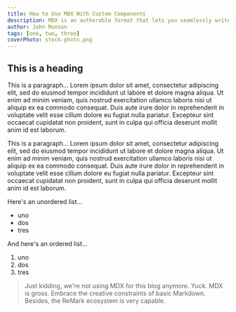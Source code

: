 ```yaml
---
title: How to Use MDX With Custom Components
description: MDX is an authorable format that lets you seamlessly write JSX in your markdown documents. You can import components, such as interactive charts or alerts, and embed them within your content. This makes writing long-form content with components a blast.
author: John Munson
tags: [one, two, three]
coverPhoto: stock-photo.png
---
```


## This is a heading

This is a paragraph... Lorem ipsum dolor sit amet, consectetur adipiscing elit, sed do eiusmod tempor incididunt ut labore et dolore magna aliqua. Ut enim ad minim veniam, quis nostrud exercitation ullamco laboris nisi ut aliquip ex ea commodo consequat. Duis aute irure dolor in reprehenderit in voluptate velit esse cillum dolore eu fugiat nulla pariatur. Excepteur sint occaecat cupidatat non proident, sunt in culpa qui officia deserunt mollit anim id est laborum.

This is a paragraph... Lorem ipsum dolor sit amet, consectetur adipiscing elit, sed do eiusmod tempor incididunt ut labore et dolore magna aliqua. Ut enim ad minim veniam, quis nostrud exercitation ullamco laboris nisi ut aliquip ex ea commodo consequat. Duis aute irure dolor in reprehenderit in voluptate velit esse cillum dolore eu fugiat nulla pariatur. Excepteur sint occaecat cupidatat non proident, sunt in culpa qui officia deserunt mollit anim id est laborum.

Here's an unordered list...

- uno
- dos
- tres

And here's an ordered list...

1. uno
2. dos
3. tres

> Just kidding, we're not using MDX for this blog anymore. Yuck. MDX is gross. Embrace the creative constraints of basic Markdown. Besides, the ReMark ecosystem is very capable.
